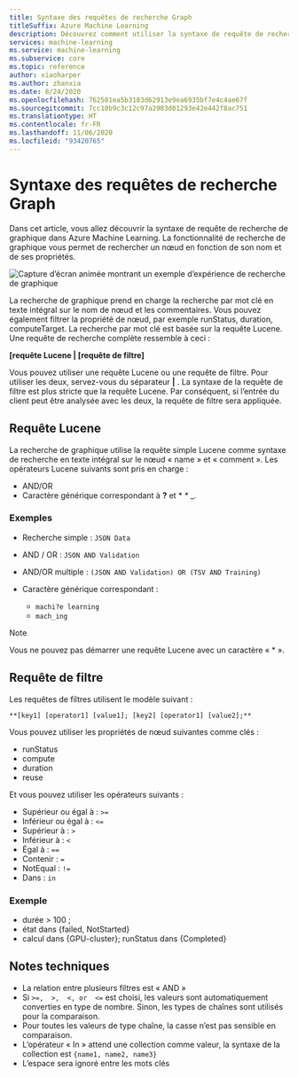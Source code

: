 ```yaml
---
title: Syntaxe des requêtes de recherche Graph
titleSuffix: Azure Machine Learning
description: Découvrez comment utiliser la syntaxe de requête de recherche dans le concepteur Azure Machine Learning pour rechercher des nœuds dans le graphique de pipeline.
services: machine-learning
ms.service: machine-learning
ms.subservice: core
ms.topic: reference
author: xiaoharper
ms.author: zhanxia
ms.date: 8/24/2020
ms.openlocfilehash: 762581ea5b3183d62913e9ea6935bf7e4c4ae67f
ms.sourcegitcommit: 7cc10b9c3c12c97a2903d01293e42e442f8ac751
ms.translationtype: HT
ms.contentlocale: fr-FR
ms.lasthandoff: 11/06/2020
ms.locfileid: "93420765"
---
```

# <a name="graph-search-query-syntax"></a>Syntaxe des requêtes de recherche Graph

Dans cet article, vous allez découvrir la syntaxe de requête de recherche de graphique dans Azure Machine Learning. La fonctionnalité de recherche de graphique vous permet de rechercher un nœud en fonction de son nom et de ses propriétés. 

 ![Capture d’écran animée montrant un exemple d’expérience de recherche de graphique](media/search/graph-search.gif)

La recherche de graphique prend en charge la recherche par mot clé en texte intégral sur le nom de nœud et les commentaires. Vous pouvez également filtrer la propriété de nœud, par exemple runStatus, duration, computeTarget. La recherche par mot clé est basée sur la requête Lucene. Une requête de recherche complète ressemble à ceci :  

**[requête Lucene | [requête de filtre]** 

Vous pouvez utiliser une requête Lucene ou une requête de filtre. Pour utiliser les deux, servez-vous du séparateur **|** . La syntaxe de la requête de filtre est plus stricte que la requête Lucene. Par conséquent, si l’entrée du client peut être analysée avec les deux, la requête de filtre sera appliquée.

 

## <a name="lucene-query"></a>Requête Lucene

La recherche de graphique utilise la requête simple Lucene comme syntaxe de recherche en texte intégral sur le nœud « name » et « comment ». Les opérateurs Lucene suivants sont pris en charge :

 
- AND/OR
- Caractère générique correspondant à **?** et * *\** _.

### <a name="examples"></a>Exemples

- Recherche simple : `JSON Data`

- AND / OR : `JSON AND Validation`

- AND/OR multiple : `(JSON AND Validation) OR (TSV AND Training)`

 
- Caractère générique correspondant : 
    - `machi?e learning`
    - `mach_ing`
 
>[!NOTE]
> Vous ne pouvez pas démarrer une requête Lucene avec un caractère « * ».

##  <a name="filter-query"></a>Requête de filtre

 
Les requêtes de filtres utilisent le modèle suivant :
 
`**[key1] [operator1] [value1]; [key2] [operator1] [value2];**`

 
Vous pouvez utiliser les propriétés de nœud suivantes comme clés :

- runStatus
- compute
- duration
- reuse

Et vous pouvez utiliser les opérateurs suivants :

- Supérieur ou égal à : `>=`
- Inférieur ou égal à : `<=`
- Supérieur à : `>`
- Inférieur à : `<`
- Égal à : `==`
- Contenir : `=`
- NotEqual : `!=`
- Dans : `in`

 
 

### <a name="example"></a>Exemple

- durée > 100 ;
- état dans {failed, NotStarted}
- calcul dans {GPU-cluster}; runStatus dans {Completed}

## <a name="technical-notes"></a>Notes techniques

- La relation entre plusieurs filtres est « AND »
- Si `>=,  >,  <, or  <=` est choisi, les valeurs sont automatiquement converties en type de nombre. Sinon, les types de chaînes sont utilisés pour la comparaison.
- Pour toutes les valeurs de type chaîne, la casse n’est pas sensible en comparaison.
- L’opérateur « In » attend une collection comme valeur, la syntaxe de la collection est `{name1, name2, name3}`
- L’espace sera ignoré entre les mots clés